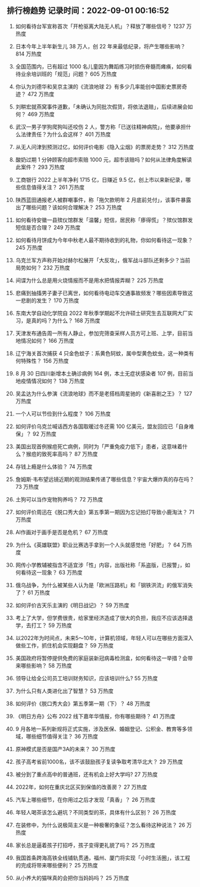 
## 排行榜趋势 记录时间：2022-09-01 00:16:52
  
  1. 如何看待台军宣称首次「开枪驱离大陆无人机」？释放了哪些信号？ 1237 万热度
    
  2. 日本今年上半年新生儿 38 万人，创 22 年来最低纪录，将产生哪些影响？ 814 万热度
    
  3. 全国范围内，已有超过 1000 名儿童因为舞蹈练习时损伤脊髓而瘫痪，如何看待业余培训班的「规范」问题？ 605 万热度
    
  4. 你认为刘德华和吴京主演的《流浪地球 2》有多少几率能创中国影史票房奇迹？ 472 万热度
    
  5. 刘畊宏就燕窝事件道歉，「未确认为同批次假货，将依法退赔」，后续进展会如何？ 469 万热度
    
  6. 武汉一男子学狗爬狗叫还咬伤 2 人，警方称「已送往精神病院」，他要承担什么法律责任？为什么会这样？ 401 万热度
    
  7. 从无人问津到预测过亿，如何评价电影《隐入尘烟》的票房走势？ 312 万热度
    
  8. 酸奶过期 1 分钟顾客向超市索赔 1000 元，超市该赔吗？如何从法律角度解读此案件？ 293 万热度
    
  9. 工商银行 2022 上半年净利 1715 亿，日赚近 9.5 亿，创上市以来新纪录，哪些信息值得关注？ 261 万热度
    
  10. 陕西蓝田通报老人被群嘲事件，称「拖欠款明年 2 月底前兑付」，该事件暴露出了哪些问题？该如何合理解决？ 253 万热度
    
  11. 如何看待安徽一县殡仪馆群发「温馨」短信，居民称「瘆得慌」？殡仪馆群发短信是否合理？ 249 万热度
    
  12. 如何看待月饼成为今年中秋老人最不期待收到的礼物，你如何看待这一现象？ 245 万热度
    
  13. 乌克兰军方声称开始对赫尔松展开「大反攻」，俄军战斗部队还剩多少？当前局势如何？ 232 万热度
    
  14. 间谍为什么总是用火烧情报而不是用水把情报弄糊？ 225 万热度
    
  15. 悲痛到抽搐男子妻子已离世，如何看待电动车交通事故频发？哪些因素导致这一悲剧的发生？ 170 万热度
    
  16. 东南大学自动化学院自 2022 年秋季学期起不允许硕士研究生去互联网大厂实习，是真的吗？为什么？ 168 万热度
    
  17. 天津发布通告周一所有人静止，参加完筛查采样人员方可上班、上学，目前当地情况如何？ 166 万热度
    
  18. 辽宁海关首次捕获 4 只金色蚊子：系黄色轲蚊，属中型黄色蚊虫，这一种类有何特殊性？ 156 万热度
    
  19. 8 月 30 日四川新增本土确诊病例 164 例，本土无症状感染者 107 例，目前当地疫情情况如何？ 138 万热度
    
  20. 吴孟达为什么参演《流浪地球》而不是老搭档周星驰的《新喜剧之王》？ 127 万热度
    
  21. 一个人可以节俭到什么程度？ 106 万热度
    
  22. 如何评价乌克兰喊话西方各国取暖过冬还需 100 亿美元，盟友回应已「自身难保」？ 92 万热度
    
  23. 美国出现首例猴痘死亡病例，同时为「严重免疫力低下」患者，这意味着什么？猴痘的致死率高吗？ 87 万热度
    
  24. 存钱上瘾是什么体验？ 74 万热度
    
  25. 詹姆斯·韦布望远镜近期的观测结果传递了哪些信息？宇宙大爆炸真的存在吗？ 73 万热度
    
  26. 土狗可以当作宠物狗养吗？ 72 万热度
    
  27. 如何评价周迅在《脱口秀大会》第五季第一期因为忘记拍灯导致小鹿淘汰？ 71 万热度
    
  28. AI作画对于画手是否是危机？ 67 万热度
    
  29. 为什么《英雄联盟》职业比赛选手拿到一个人头就感觉他「好肥」？ 64 万热度
    
  30. 网传小学教辅被指含不适宜涉「性」内容，出版社称「系盗版，已报警」，如何看待这一现象？ 63 万热度
    
  31. 俄乌战争，为什么被某些人认为是「欧洲压路机」和「钢铁洪流」的俄军消失了？ 61 万热度
    
  32. 如何评价古天乐主演的《明日战记》？ 59 万热度
    
  33. 考上了大学，但学费很贵，给家里经济造成了很大的负担，我应不应该选择退学，去打工？ 59 万热度
    
  34. 以2022年为时间点，未来5～10年，计算机领域，年轻人可以在哪些方面深入做些工作，抓住机会实现翻盘？ 59 万热度
    
  35. 美国政府将暂停提供免费的家庭装新冠病毒检测盒，如何看待这一举措？会带来哪些影响？ 58 万热度
    
  36. 领导让给全公司员工培训财务知识，应该培训什么? 55 万热度
    
  37. 为什么只有人类进化出了智慧？ 53 万热度
    
  38. 如何评价《脱口秀大会》第五季第一期（下）？ 48 万热度
    
  39. 《明日方舟》公布 2022 线下嘉年华情报，你有哪些期待？ 41 万热度
    
  40. 9 月各地一系列新规将正式实施，涉及医保、婚姻登记、公积金、教育等多领域，哪些细节值得关注？ 36 万热度
    
  41. 原神模式是否是国产3A的未来？ 30 万热度
    
  42. 孩子高考省前1000名，该不该鼓励孩子复读争取考清华北大？ 29 万热度
    
  43. 被分到了重点高中的普通班，还有机会上好大学吗? 27 万热度
    
  44. 2022年，如何在重庆北区买到保值的改善房？ 27 万热度
    
  45. 汽车上哪些细节，在你用过之后才发现「真香」？ 26 万热度
    
  46. 年轻人喝茶该怎么避坑？不同类型的茶，具体有什么区别？ 26 万热度
    
  47. 在装修中，为什么说极简主义是一种极奢的象征？怎么看待这种说法？ 26 万热度
    
  48. 家长总是逼着孩子打招呼，孩子变得更礼貌了吗？ 25 万热度
    
  49. 我国首条跨海高铁全线铺轨贯通，福州、厦门将实现「小时生活圈」，该工程的完成将带来哪些便利？ 25 万热度
    
  50. 从小养大的猫咪真的会把你当妈妈吗？ 25 万热度
    